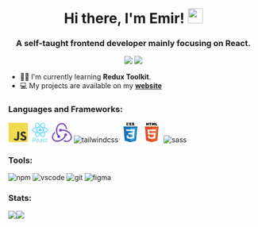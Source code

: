 <h1 align="center">Hi there, I'm Emir! <img src="https://raw.githubusercontent.com/MartinHeinz/MartinHeinz/master/wave.gif" width="30px" height="30px"></h1>
<h3 align="center">A self-taught frontend developer mainly focusing on React.</h3>

<p align="center">
  <a href="https://emir.al" target="_blank"><img src="https://img.shields.io/badge/Portfolio-000000?style=flat" /></a> 
  <a href="https://www.linkedin.com/in/emiral/" target="_blank"><img src="https://img.shields.io/badge/LinkedIn-0077B5?style=flat&logo=linkedin&logoColor=white" /></a>
</p>





- 👩‍💻 I'm currently learning **Redux Toolkit**.
- 💻 My projects are available on my **[website](https://emir.al/)**

<h3 align="left">Languages and Frameworks:</h3>

<span align="left"> 
    <img src="https://raw.githubusercontent.com/devicons/devicon/master/icons/javascript/javascript-original.svg" alt="javascript" width="40" height="40"/> 
    <img src="https://raw.githubusercontent.com/devicons/devicon/master/icons/react/react-original-wordmark.svg" alt="react" width="40" height="40"/> 
    <img src="https://raw.githubusercontent.com/devicons/devicon/master/icons/redux/redux-original.svg" alt="redux" width="40" height="40"/> 
    <img src="https://cdn.jsdelivr.net/gh/devicons/devicon/icons/tailwindcss/tailwindcss-plain.svg" alt="tailwindcss" width="40" height="40"/> 
    <img src="https://raw.githubusercontent.com/devicons/devicon/master/icons/css3/css3-original-wordmark.svg" alt="css3" width="40" height="40"/> 
    <img src="https://raw.githubusercontent.com/devicons/devicon/master/icons/html5/html5-original-wordmark.svg" alt="html5" width="40" height="40"/> 
    <img src="https://cdn.jsdelivr.net/gh/devicons/devicon/icons/sass/sass-original.svg" alt="sass" width="40" height="40"/> 
</span>

<h3 align="left">Tools:</h3>

<span align="left"> 
    <img src="https://cdn.jsdelivr.net/gh/devicons/devicon/icons/npm/npm-original-wordmark.svg" alt="npm" width="40" height="40"/> 
    <img src="https://cdn.jsdelivr.net/gh/devicons/devicon/icons/vscode/vscode-original.svg" alt="vscode" width="40" height="40"/> 
    <img src="https://cdn.jsdelivr.net/gh/devicons/devicon/icons/git/git-original.svg" alt="git" width="40" height="40"/> 
    <img src="https://cdn.jsdelivr.net/gh/devicons/devicon/icons/figma/figma-original.svg" alt="figma" width="40" height="40"/> 
</span>

<h3 align="left">Stats:</h3>

<img height="180em" src="https://github-readme-stats.vercel.app/api?username=themythia&show_icons=true&hide_border=true&&count_private=true&include_all_commits=true&theme=dark" /><img height="180em" src="https://github-readme-stats.vercel.app/api/top-langs?username=themythia&theme=dark&layout=compact&hide_border=true" />
